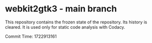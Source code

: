 # webkit2gtk3 - main branch

This repository contains the frozen state of the repository.
Its history is cleared. It is used only for static code
analysis with Codacy.

Commit Time: 1722913161